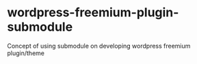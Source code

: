 # wordpress-freemium-plugin-submodule
Concept of using submodule on developing wordpress freemium plugin/theme
